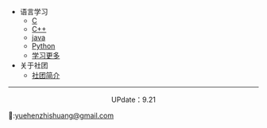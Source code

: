 * 语言学习
  * [C](https://www.runoob.com/cprogramming/c-tutorial.html)
  * [C++](https://www.runoob.com/cplusplus/cpp-intro.html)
  * [java](https://www.runoob.com/java/java-tutorial.html)
  * [Python](https://www.runoob.com/python3/python3-tutorial.html)
  * [学习更多](https://www.runoob.com/)
* 关于社团
  * [社团简介](/ProjectDocs/jj.md)
---
<center> UPdate：9.21 </center>




📩:yuehenzhishuang@gmail.com

